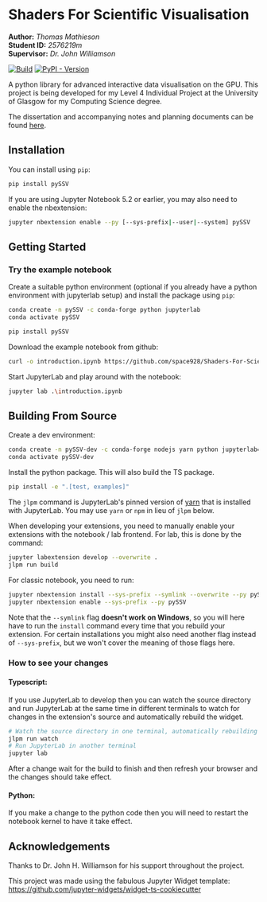 # Shaders For Scientific Visualisation

**Author:** _Thomas Mathieson_  
**Student ID:** _2576219m_  
**Supervisor:** _Dr. John Williamson_

[![Build](https://github.com/space928/Shaders-For-Scientific-Visualisation/actions/workflows/build.yml/badge.svg)](https://github.com/space928/Shaders-For-Scientific-Visualisation/actions/workflows/build.yml)
[![PyPI - Version](https://img.shields.io/pypi/v/pySSV)](https://pypi.org/project/pySSV/)

A python library for advanced interactive data visualisation on the GPU. This project is being developed for my Level 4
Individual Project at the University of Glasgow for my Computing Science degree.

The dissertation and accompanying notes and planning documents can be found
[here](https://github.com/space928/Shaders-For-Scientific-Visualisation-Notes).

## Installation

You can install using `pip`:

```bash
pip install pySSV
```

If you are using Jupyter Notebook 5.2 or earlier, you may also need to enable
the nbextension:

```bash
jupyter nbextension enable --py [--sys-prefix|--user|--system] pySSV
```

## Getting Started

### Try the example notebook

Create a suitable python environment (optional if you already have a python environment with jupyterlab setup) and install the package using `pip`:

```bash
conda create -n pySSV -c conda-forge python jupyterlab
conda activate pySSV

pip install pySSV
```

Download the example notebook from github:

```bash
curl -o introduction.ipynb https://github.com/space928/Shaders-For-Scientific-Visualisation/raw/main/examples/introduction.ipynb
```

Start JupyterLab and play around with the notebook:

```bash
jupyter lab .\introduction.ipynb
```

## Building From Source

Create a dev environment:

```bash
conda create -n pySSV-dev -c conda-forge nodejs yarn python jupyterlab=4
conda activate pySSV-dev
```

Install the python package. This will also build the TS package.

```bash
pip install -e ".[test, examples]"
```

The `jlpm` command is JupyterLab's pinned version of
[yarn](https://yarnpkg.com/) that is installed with JupyterLab. You may use
`yarn` or `npm` in lieu of `jlpm` below.

When developing your extensions, you need to manually enable your extensions with the
notebook / lab frontend. For lab, this is done by the command:

```bash
jupyter labextension develop --overwrite .
jlpm run build
```

For classic notebook, you need to run:

```bash
jupyter nbextension install --sys-prefix --symlink --overwrite --py pySSV
jupyter nbextension enable --sys-prefix --py pySSV
```

Note that the `--symlink` flag **doesn't work on Windows**, so you will here have to run
the `install` command every time that you rebuild your extension. For certain installations
you might also need another flag instead of `--sys-prefix`, but we won't cover the meaning
of those flags here.

### How to see your changes

#### Typescript:

If you use JupyterLab to develop then you can watch the source directory and run JupyterLab at the same time in different
terminals to watch for changes in the extension's source and automatically rebuild the widget.

```bash
# Watch the source directory in one terminal, automatically rebuilding when needed
jlpm run watch
# Run JupyterLab in another terminal
jupyter lab
```

After a change wait for the build to finish and then refresh your browser and the changes should take effect.

#### Python:

If you make a change to the python code then you will need to restart the notebook kernel to have it take effect.

## Acknowledgements

Thanks to Dr. John H. Williamson for his support throughout the project.

This project was made using the fabulous Jupyter Widget template:
https://github.com/jupyter-widgets/widget-ts-cookiecutter
